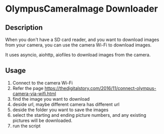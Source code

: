 # OlympusCameraImage Downloader

## Description
When you don't have a SD card reader, and you want to download images from your camera, 
you can use the camera Wi-Fi to download images.

It uses asyncio, aiohttp, aiofiles to download images from the camera.

## Usage
1. Connect to the camera Wi-Fi
2. Refer the page https://thedigitalstory.com/2016/11/connect-olympus-camera-via-wifi.html
3. find the image you want to download
4. deside url, maybe different camera has different url
5. deside the folder you want to save the images
6. select the starting and ending picture numbers, and any existing pictures will be downloaded.
7. run the script
